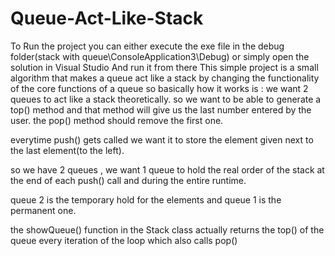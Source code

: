 # Queue-Act-Like-Stack
To Run the project you can either execute the exe file in the debug folder(stack with queue\ConsoleApplication3\Debug) or simply open the solution in Visual Studio And run it from there
This simple project is a small algorithm that makes a queue act like a stack by changing the functionality of the core functions of a queue
so basically how it works is :
we want 2 queues to act like a stack theoretically.
so we want to be able to generate a top() method and that method will give us the last number entered by the user.
the pop() method should remove the first one.


everytime push() gets called we want it to store the element given next to the last element(to the left).

so we have 2 queues ,
we want 1 queue to hold the real order of the stack at the end of each push() call and during the entire runtime.

queue 2 is the temporary hold for the elements and queue 1 is the permanent one.

the showQueue() function in the Stack class actually returns the top() of the queue every iteration of the loop which also calls pop()
